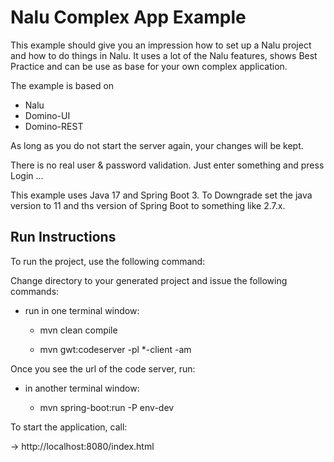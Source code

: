 # Nalu Complex App Example

This example should give you an impression how to set up a Nalu project and how to do things in Nalu.
It uses a lot of the Nalu features, shows Best Practice and can be use as base for your own complex application.

The example is based on 

* Nalu
* Domino-UI 
* Domino-REST

As long as you do not start the server again, your changes will be kept. 

There is no real user & password validation. Just enter something and press Login ...  

This example uses Java 17 and Spring Boot 3. To Downgrade set the java version to 11 and ths version of Spring Boot to something like 2.7.x.

## Run Instructions
To run the project, use the following command:

Change directory to your generated project and issue the following commands:

* run in one terminal window:

    - mvn clean compile

    - mvn gwt:codeserver -pl *-client -am

Once you see the url of the code server, run:

* in another terminal window:

    - mvn spring-boot:run -P env-dev

To start the application, call:

-> http://localhost:8080/index.html
